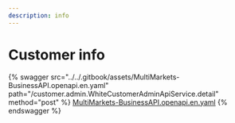 ```yaml
---
description: info
---
```


# Customer info



{% swagger src="../../.gitbook/assets/MultiMarkets-BusinessAPI.openapi.en.yaml" path="/customer.admin.WhiteCustomerAdminApiService.detail" method="post" %}
[MultiMarkets-BusinessAPI.openapi.en.yaml](../../.gitbook/assets/MultiMarkets-BusinessAPI.openapi.en.yaml)
{% endswagger %}
